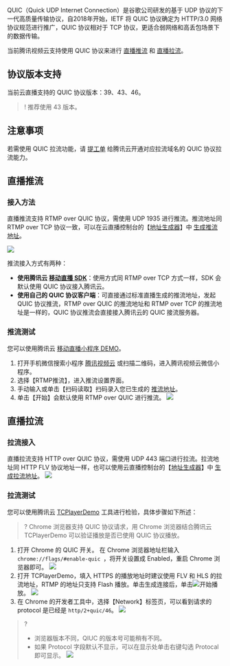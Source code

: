 QUIC（Quick UDP Internet Connection）是谷歌公司研发的基于 UDP 协议的下一代高质量传输协议，自2018年开始，IETF 将 QUIC 协议确定为 HTTP/3.0 网络协议规范进行推广，QUIC 协议相对于 TCP 协议，更适合弱网络和高丢包场景下的数据传输。

当前腾讯视频云支持使用 QUIC 协议来进行 [直播推流](#push) 和 [直播拉流](#play)。

## 协议版本支持

当前云直播支持的 QUIC 协议版本：39、43、46。

> ! 推荐使用 43 版本。

## 注意事项

若需使用 QUIC 拉流功能，请 [提工单](https://console.cloud.tencent.com/workorder/category) 给腾讯云开通对应拉流域名的 QUIC 协议拉流能力。


## 直播推流

[](id:push)

### 接入方法
直播推流支持 RTMP over QUIC 协议，需使用 UDP 1935 进行推流。推流地址同 RTMP over TCP 协议一致，可以在云直播控制台的【[地址生成器](https://console.cloud.tencent.com/live/addrgenerator/addrgenerator)】中 [生成推流地址](https://cloud.tencent.com/document/product/267/35257#push)。

![](https://main.qcloudimg.com/raw/31d20b09de1c8d3c9748872e59f9a828.png)


推流接入方式有两种：

- **使用腾讯云 [移动直播 SDK](https://cloud.tencent.com/document/product/454/7873)**：使用方式同 RTMP over TCP 方式一样，SDK 会默认使用 QUIC 协议接入腾讯云。
- **使用自己的 QUIC 协议客户端**：可直接通过标准直播生成的推流地址，发起 QUIC 协议推流，RTMP over QUIC 的推流地址和 RTMP over TCP 的推流地址是一样的，QUIC 协议推流会直接接入腾讯云的 QUIC 接流服务器。

[](id:pushtest)

### 推流测试

您可以使用腾讯云 [移动直播小程序 DEMO](https://cloud.tencent.com/document/product/454/6555#.E5.B0.8F.E7.A8.8B.E5.BA.8F-demo)。

1. 打开手机微信搜索小程序 [腾讯视频云](https://cloud.tencent.com/document/product/454/6555#.E5.B0.8F.E7.A8.8B.E5.BA.8F-demo) 或扫描二维码，进入腾讯视频云微信小程序。
2. 选择【RTMP推流】，进入推流设置界面。
3. 手动输入或单击【扫码读取】扫码录入您已生成的 [推流地址](#push)。
4. 单击【开始】会默认使用 RTMP over QUIC  进行推流。
![](https://main.qcloudimg.com/raw/a4adf24a47553c6ee6694c094b5fef07.png)


## 直播拉流

[](id:play)

### 拉流接入

直播拉流支持 HTTP over QUIC 协议，需使用 UDP 443 端口进行拉流。拉流地址同 HTTP FLV 协议地址一样，也可以使用云直播控制台的【[地址生成器](https://console.cloud.tencent.com/live/addrgenerator/addrgenerator)】中 [生成拉流地址](https://cloud.tencent.com/document/product/267/35257#play)。
![](https://main.qcloudimg.com/raw/e4727db59f2e195abdd9382456212d14.png)

[](id:playtest)

### 拉流测试

您可以使用腾讯云 [TCPlayerDemo](https://imgcache.qq.com/open/qcloud/video/vcplayer/demo/tcplayer-test.html) 工具进行检验，具体步骤如下所述：
> ? Chrome 浏览器支持 QUIC 协议请求，用 Chrome 浏览器结合腾讯云 TCPlayerDemo 可以验证播放是否已使用 QUIC 协议播放。

1. 打开 Chrome 的 QUIC 开关。
   在 Chrome 浏览器地址栏输入 `chrome://flags/#enable-quic `，将开关设置成 Enabled，重启 Chrome 浏览器即可。
   ![](https://main.qcloudimg.com/raw/b5aee3532ef918518206b607cc2d8f53.png) 
2. 打开 TCPlayerDemo，填入 HTTPS 的播放地址时建议使用 FLV 和 HLS 的拉流地址，RTMP 的地址只支持 Flash 播放。单击生成连接后，单击![](https://main.qcloudimg.com/raw/5886ad8b68619d7ba99268e0a4e24f2c.png)开始播放。
![](https://main.qcloudimg.com/raw/a2e4d83ca259b97b4376875215015a22.png)
3. 在 Chrome 的开发者工具中，选择【Network】标签页，可以看到请求的 protocol 是已经是 `http/2+quic/46`。
![](https://main.qcloudimg.com/raw/e1e61b7ae544881b898ccd7aa116e8a4.png)

> ? 
> - 浏览器版本不同，QIUC 的版本号可能稍有不同。
> - 如果 Protocol 字段默认不显示，可以在显示处单击右键勾选 Protocal 即可显示。
> ![](https://main.qcloudimg.com/raw/ee21e41e7f61e87dccb2f2509ff7678d.png)
